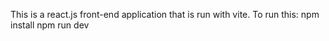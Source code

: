 This is a react.js front-end application that is run with vite. 
To run this: 
    npm install 
    npm run dev
